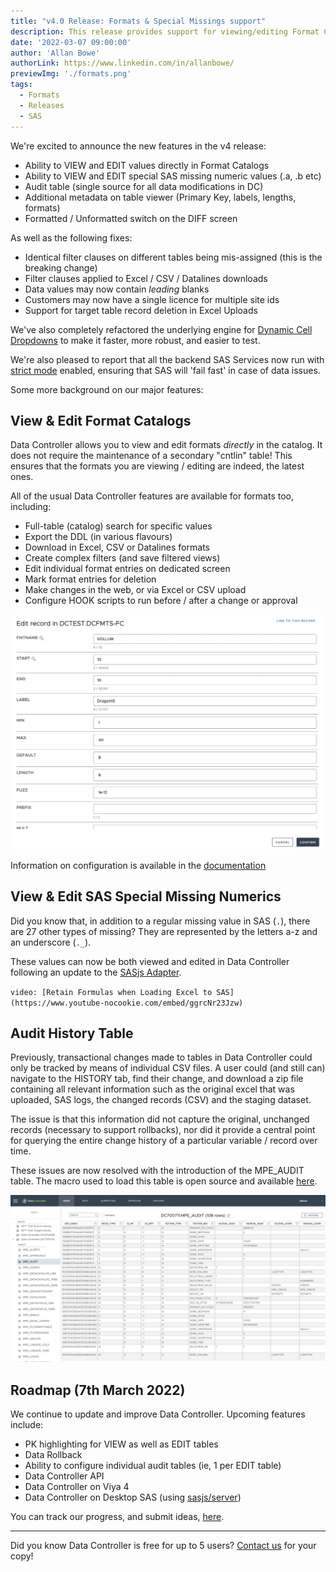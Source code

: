 ```yaml
---
title: "v4.0 Release: Formats & Special Missings support"
description: This release provides support for viewing/editing Format Catalogs, plus the ability to work with special SAS missing numerics (.a, .b etc)
date: '2022-03-07 09:00:00'
author: 'Allan Bowe'
authorLink: https://www.linkedin.com/in/allanbowe/
previewImg: './formats.png'
tags:
  - Formats
  - Releases
  - SAS
---
```


We're excited to announce the new features in the v4 release:

* Ability to VIEW and EDIT values directly in Format Catalogs
* Ability to VIEW and EDIT special SAS missing numeric values (.a, .b etc)
* Audit table (single source for all data modifications in DC)
* Additional metadata on table viewer (Primary Key, labels, lengths, formats)
* Formatted / Unformatted switch on the DIFF screen

As well as the following fixes:

* Identical filter clauses on different tables being mis-assigned (this is the breaking change)
* Filter clauses applied to Excel / CSV / Datalines downloads
* Data values may now contain _leading_ blanks
* Customers may now have a single licence for multiple site ids
* Support for target table record deletion in Excel Uploads

We've also completely refactored the underlying engine for [Dynamic Cell Dropdowns](https://docs.datacontroller.io/dynamic-cell-dropdown) to make it faster, more robust, and easier to test.

We're also pleased to report that all the backend SAS Services now run with [strict mode](https://core.sasjs.io/mp__init_8sas.html) enabled, ensuring that SAS will 'fail fast' in case of data issues.

Some more background on our major features:

## View & Edit Format Catalogs

Data Controller allows you to view and edit formats _directly_ in the catalog.  It does not require the maintenance of a secondary "cntlin" table!  This ensures that the formats you are viewing / editing are indeed, the latest ones.

All of the usual Data Controller features are available for formats too, including:

* Full-table (catalog) search for specific values
* Export the DDL (in various flavours)
* Download in Excel, CSV or Datalines formats
* Create complex filters (and save filtered views)
* Edit individual format entries on dedicated screen
* Mark format entries for deletion
* Make changes in the web, or via Excel or CSV upload
* Configure HOOK scripts to run before / after a change or approval

![formats](edit_format_record.png)

Information on configuration is available in the [documentation](https://docs.datacontroller.io/formats)


## View & Edit SAS Special Missing Numerics

Did you know that, in addition to a regular missing value in SAS (`.`), there are 27 other types of missing?  They are represented by the letters a-z and an underscore (`._`).

These values can now be both viewed and edited in Data Controller following an update to the [SASjs Adapter](https://github.com/sasjs/adapter#variable-types).

`video: [Retain Formulas when Loading Excel to SAS](https://www.youtube-nocookie.com/embed/ggrcNr23Jzw)`


## Audit History Table

Previously, transactional changes made to tables in Data Controller could only be tracked by means of individual CSV files. A user could (and still can) navigate to the HISTORY tab, find their change, and download a zip file containing all relevant information such as the original excel that was uploaded, SAS logs, the changed records (CSV) and the staging dataset.

The issue is that this information did not capture the original, unchanged records (necessary to support rollbacks), nor did it provide a central point for querying the entire change history of a particular variable / record over time.

These issues are now resolved with the introduction of the MPE_AUDIT table.  The macro used to load this table is open source and available [here](https://core.sasjs.io/mp__storediffs_8sas.html).

![audit](audit.png)


## Roadmap (7th March 2022)

We continue to update and improve Data Controller.  Upcoming features include:

* PK highlighting for VIEW as well as EDIT tables
* Data Rollback
* Ability to configure individual audit tables (ie, 1 per EDIT table)
* Data Controller API
* Data Controller on Viya 4
* Data Controller on Desktop SAS (using [sasjs/server](https://github.com/sasjs/server))

You can track our progress, and submit ideas, [here](https://github.com/orgs/4gl-apps/projects/2/views/5).

<hr>

Did you know Data Controller is free for up to 5 users? [Contact us](/contact) for your copy!
